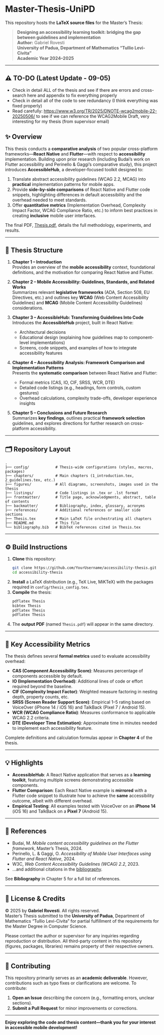 # Master-Thesis-UniPD

This repository hosts the **LaTeX source files** for the Master’s Thesis:

> **Designing an accessibility learning toolkit: bridging the gap between guidelines and implementation**  
> **Author:** Gabriel Rovesti  
> **University of Padua, Department of Mathematics “Tullio Levi-Civita”**  
> **Academic Year 2024–2025**

---

## ⚠️ TO-DO (Latest Update - 09-05)
- Check in detail ALL of the thesis and see if there are errors and cross-search here and appendix to fix everything properly
- Check in detail all of the code to see redundancy (I think everything was fixed properly)
- Read carefully: https://www.w3.org/TR/2025/DNOTE-wcag2mobile-22-20250506/ to see if we can reference the WCAG2Mobile Draft, very interesting for my thesis (from supervisor email)

## ✨ Overview

This thesis conducts a **comparative analysis** of two popular cross-platform frameworks—**React Native** and **Flutter**—with respect to **accessibility** implementation. Building upon prior research (including Budai’s work on Flutter accessibility and Perinello & Gaggi’s comparative study), this project introduces **AccessibleHub**, a developer-focused toolkit designed to:

1. Translate abstract accessibility guidelines (WCAG 2.2, MCAG) into **practical** implementation patterns for mobile apps.
2. Provide **side-by-side comparisons** of React Native and Flutter code snippets, highlighting differences in default accessibility and the overhead needed to meet standards.
3. Offer **quantitative metrics** (Implementation Overhead, Complexity Impact Factor, WCAG Compliance Ratio, etc.) to inform best practices in creating **inclusive** mobile user interfaces.

The final PDF, [Thesis.pdf](./Thesis.pdf), details the full methodology, experiments, and results.

---

## 📑 Thesis Structure

1. **Chapter 1 – Introduction**  
   Provides an overview of the **mobile accessibility** context, foundational definitions, and the motivation for comparing React Native and Flutter.

2. **Chapter 2 – Mobile Accessibility: Guidelines, Standards, and Related Works**  
   Summarizes relevant **legislative frameworks** (ADA, Section 508, EU Directives, etc.) and outlines key **WCAG** (Web Content Accessibility Guidelines) and **MCAG** (Mobile Content Accessibility Guidelines) considerations.

3. **Chapter 3 – AccessibleHub: Transforming Guidelines Into Code**  
   Introduces the **AccessibleHub** project, built in React Native:
   - Architectural decisions  
   - Educational design (explaining how guidelines map to component-level implementations)  
   - Screens, code snippets, and examples of how to integrate accessibility features  

4. **Chapter 4 – Accessibility Analysis: Framework Comparison and Implementation Patterns**  
   Presents the **systematic comparison** between React Native and Flutter:
   - Formal metrics (CAS, IO, CIF, SRSS, WCR, DTE)  
   - Detailed code listings (e.g., headings, form controls, custom gestures)  
   - Overhead calculations, complexity trade-offs, developer experience insights  

5. **Chapter 5 – Conclusions and Future Research**  
   Summarizes **key findings**, outlines practical **framework selection** guidelines, and explores directions for further research on cross-platform accessibility.

---

## 🗂️ Repository Layout

```
.
├── config/            # Thesis-wide configurations (styles, macros, packages)
├── chapters/          # Main chapters (1_introduction.tex, 2_guidelines.tex, etc.)
├── figures/           # All diagrams, screenshots, images used in the thesis
├── listings/          # Code listings in .tex or .lst format
├── frontmatter/       # Title page, acknowledgments, abstract, table of contents
├── backmatter/        # Bibliography, index, glossary, acronyms
├── references/        # Additional references or smaller side sections
├── Thesis.tex         # Main LaTeX file orchestrating all chapters
├── README.md          # This file
└── bibliography.bib   # BibTeX references cited in Thesis.tex
```

---

## ⚙️ Build Instructions

1. **Clone** this repository:
   ```bash
   git clone https://github.com/YourUsername/accessibility-thesis.git
   cd accessibility-thesis
   ```
2. **Install** a LaTeX distribution (e.g., TeX Live, MiKTeX) with the packages required in `config/thesis_config.tex`.
3. **Compile** the thesis:
   ```bash
   pdflatex Thesis
   bibtex Thesis
   pdflatex Thesis
   pdflatex Thesis
   ```
4. The **output PDF** (named `Thesis.pdf`) will appear in the same directory.

---

## 📐 Key Accessibility Metrics

The thesis defines several **formal metrics** used to evaluate accessibility overhead:

- **CAS (Component Accessibility Score)**: Measures percentage of components accessible by default.  
- **IO (Implementation Overhead)**: Additional lines of code or effort required beyond the baseline.  
- **CIF (Complexity Impact Factor)**: Weighted measure factoring in nesting depth, property counts, etc.  
- **SRSS (Screen Reader Support Score)**: Empirical 1–5 rating based on VoiceOver (iPhone 14 / iOS 16) and TalkBack (Pixel 7 / Android 15).  
- **WCR (WCAG Compliance Ratio)**: Measures conformance to applicable WCAG 2.2 criteria.  
- **DTE (Developer Time Estimation)**: Approximate time in minutes needed to implement each accessibility feature.

Complete definitions and calculation formulas appear in **Chapter 4** of the thesis.

---

## 💡 Highlights

- **AccessibleHub**: A React Native application that serves as a **learning toolkit**, featuring multiple screens demonstrating accessible components.  
- **Flutter Comparison**: Each React Native example is **mirrored** with a Flutter code snippet to illustrate how to achieve the **same** accessibility outcome, albeit with different overhead.  
- **Empirical Testing**: All examples tested with VoiceOver on an **iPhone 14** (iOS 16) and TalkBack on a **Pixel 7** (Android 15).

---

## 🔖 References

- Budai, M. *Mobile content accessibility guidelines on the Flutter framework*, Master’s Thesis, 2024.  
- Perinello, L. & Gaggi, O. *Accessibility of Mobile User Interfaces using Flutter and React Native*, 2024.  
- W3C, *Web Content Accessibility Guidelines (WCAG) 2.2*, 2023.  
- ...and additional citations in the [bibliography](./bibliography.bib).

See **Bibliography** in Chapter 5 for a full list of references.

---

## 📄 License & Credits

© 2025 by **Gabriel Rovesti**. All rights reserved.  
Master’s Thesis submitted to the **University of Padua**, Department of Mathematics “Tullio Levi-Civita” for partial fulfillment of the requirements for the Master Degree in Computer Science.

Please contact the author or supervisor for any inquiries regarding reproduction or distribution. All third-party content in this repository (figures, packages, libraries) remains property of their respective owners.

---

## 🤝 Contributing

This repository primarily serves as an **academic deliverable**. However, contributions such as typo fixes or clarifications are welcome. To contribute:

1. **Open an Issue** describing the concern (e.g., formatting errors, unclear sections).
2. **Submit a Pull Request** for minor improvements or corrections.

---

**Enjoy exploring the code and thesis content—thank you for your interest in **accessible mobile development**!**